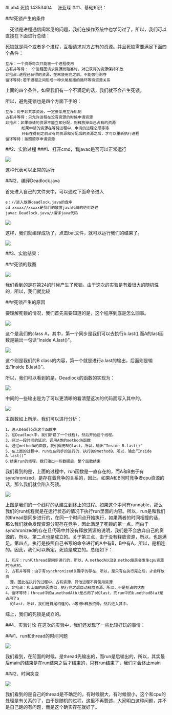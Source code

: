 #Lab4 死锁
14353404 &emsp;张亚琛
##1、基础知识：

###死锁产生的条件

&emsp;死锁是进程通信间常见的问题，我们在操作系统中也学习过了，所以，我们可以直接在下面进行总结：

死锁就是两个或者多个进程，互相请求对方占有的资源。并且死锁需要满足下面四个条件：

	互斥：一个资源每次只能被一个进程使用
	占有并等待：一个进程因请求资源而阻塞时，对已获得的资源保持不放
	非抢占:进程已获得的资源，在末使用完之前，不能强行剥夺
	循环等待:若干进程之间形成一种头尾相接的循环等待资源关系
上面的四个条件，如果我们有一个不满足的话，我们就不会产生死锁。

所以，避免死锁也是四个方面下手的：
	
	互斥：对于非共享资源，一定要采用互斥机制
	占有并等待：只允许进程在没有资源的时候申请资源
	非抢占：如果申请的资源不能立即分配，则释放掉自己占有的资源
		   如果申请的资源在等待进程中，申请的进程必须等待
		   只有在得到之前占有的资源和分配后的资源之后，才可以重新执行进程
	循环等待：按照顺序申请资源

##2、实验过程
###1、打开cmd，看javac是否可以正常运行

![](http://i1.piimg.com/567571/3d6e8a0b18f6506e.png)

这种代表可以正常的运行

###2、编译Deadlock.java

首先进入自己的文件夹中，可以通过下面命令进入

	e：//进入放置deadlock.java的盘中
	cd xxxxx//xxxxx是我们的放置java代码的绝对路径
	javac Deadlock.java//编译java代码

![](http://p1.bpimg.com/567571/6bfa497d39391e42.png)

这样，我们就编译成功了，点击bat文件，就可以运行我们的结果了。

![](http://p1.bpimg.com/567571/a1fc87f9dace595e.png)

##3、实验结果：

###死锁的截图

![](http://p1.bpimg.com/567571/632e628136f879fe.png)

我们看到的是在第24的时候产生了死锁。由于这次的实验是有着很大的随机性的，所以，我们就比较

###死锁产生的原因

要理解死锁的情况，我们首先需要知道的是，这个程序到底是怎么回事。

![](http://p1.bqimg.com/567571/6a7399a847adf367.png)

这个是我们的class A，其中，第一个同步是我们可以去执行b.last(),而A的last函数是输出一句话“Inside A.last()”。

![](http://i1.piimg.com/567571/43a49182e5e6ad93.png)

这个则是我们的B class的内容，第一个就是进行a.last的输出，后面则是输出“Inside B.last()”。

所以，我们可以看到的是，Deadlock的函数的实现为：

![](http://i1.piimg.com/567571/ceeb6b395f2c7a05.png)

中间的一些输出是为了可以更清晰的看清楚这次的代码而写入其中的。

![](http://p1.bpimg.com/567571/88ddd95f70037a0e.png)

主函数如上所示。我们可以进行分析：

	1、进入Deadlock这个函数中
	2、在Deadlock中，我们新建了一个线程t，然后开始这个线程。
	3、经过一段时间的延迟，调用A类的methodA函数
	4、通过methodA的函数，我们调用B的last，所以，输出“Inside B.last()”
	5、在上面的过程中，run也在同步的进行的，执行B的methodB，所以，输出“Inside A.last()”
	6.结束run的线程，我们输出一些数据后，整个函数结束

我们看到的是，上面的过程中，run函数是一直存在的，而A和B由于有synchronized，是存在着竞争的关系的，因此，如果A和B同时竞争者cpu资源的话，那么我们就会陷入死锁。

![](http://images.cnitblog.com/blog/604928/201503/121419580897465.png)

上图是我们的一个线程的从建立到终止的过程。如果这个中间有runnable，那么我们的run线程就是在运行状态的情况下执行run里面的内容。所以，run是和我们的thread是同步进行的，在同一个时间点开始执行，如果两者的时间相撞的话，那么我们就会发现资源分配存在竞争，因此满足了死锁的第一点。而由于synchronized的存在且代码中并没有释放资源的说明，我们是不会放弃自己的资源的，所以，第二点也是成立的。关于第三点，由于没有释放资源，所以，也是满足。第四点，执行是按照自己书写的命令进行的A中有B，B中有A，所以，是相连的。因此，我们可以断定，死锁是成立的。总结如下：

	1、互斥：run和thread是同步进行的，所以，A.methodA以及B.methodB是会发生cpu资源的抢占的。
	2、占有并等待：由于有synchronized关键字的存在，所以，是只有在执行完之后，才会释放资
      源，因此在执行的过程中，占有资源，其他进程不得使用资源
	3、非抢占：和上面的原因类似，执行完之后自动释放资源，所以，不是抢占的状态
	4、循环等待：thread中的a.methodA(b)是占用了b的last，而run中的b.methodB(a)是占用了a
	  的last，所以，我们是首尾相连的，a等待b释放资源，然后进入其中。

综上，我们的死锁是成立的。

##4、实验讨论
在这次的实验中，我们还发现了一些比较好玩的事情：

###1、run和thread的时间问题

![](http://i1.piimg.com/567571/b294c6ad842a81de.png)

我们看到，在前面的时候，是thread先输出的，而run是后输出的，所以，其实最后main的结束是在run结束之后才结束的，只有run结束了，我们才会终止main

###2、时间突变

![](http://i1.piimg.com/567571/58dfffae7340872b.png)

我们看到的是自己的thread是不确定的，有时候很大，有时候很小，这个和cpu的处理是有关系的了，由于是随机的过程，这里不再赘述，大家明白这种问题，并不是自己跑的有问题，而是这个确实存在就好了。
